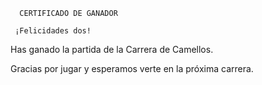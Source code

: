       CERTIFICADO DE GANADOR

     ¡Felicidades dos!

Has ganado la partida de la Carrera de Camellos.

Gracias por jugar y esperamos verte en la próxima carrera.

